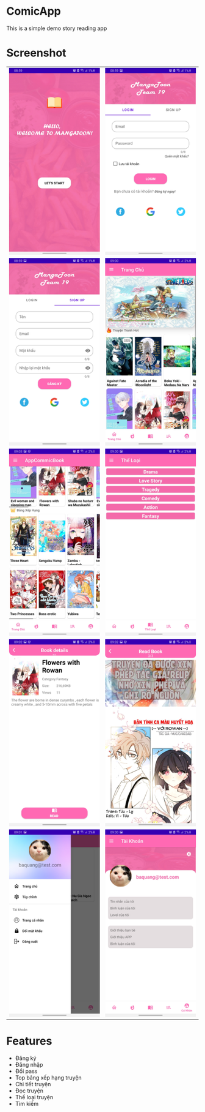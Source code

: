 # ComicApp
This is a simple demo story reading app


# Screenshot

|  |  |
| --- | --- |
| ![Mô tả ảnh 1](ScreenshotApp/login.jpg) | ![Mô tả ảnh 2](ScreenshotApp/login1.jpg) |
| ![Mô tả ảnh 4](ScreenshotApp/signUp.jpg) | ![Mô tả ảnh 5](ScreenshotApp/home.jpg) |
| ![Mô tả ảnh 6](ScreenshotApp/home1.jpg) | ![Mô tả ảnh 7](ScreenshotApp/category.jpg) |
| ![Mô tả ảnh 8](ScreenshotApp/readBookInf.jpg) | ![Mô tả ảnh 9](ScreenshotApp/readbook.jpg) |
| ![Mô tả ảnh 10](ScreenshotApp/setting.jpg) | ![Mô tả ảnh 11](ScreenshotApp/user.jpg) |


# Features

- Đăng ký
- Đăng nhập
- Đổi pass
- Top bảng xếp hạng truyện
- Chi tiết truyện
- Đọc truyện
- Thể loại truyện
- Tìm kiếm
